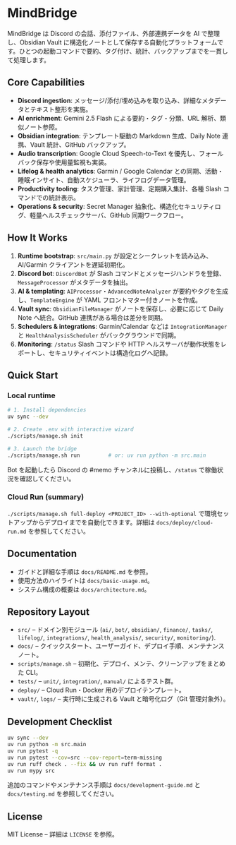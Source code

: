 # MindBridge

MindBridge は Discord の会話、添付ファイル、外部連携データを AI で整理し、Obsidian Vault に構造化ノートとして保存する自動化プラットフォームです。ひとつの起動コマンドで要約、タグ付け、統計、バックアップまでを一貫して処理します。

## Core Capabilities
- **Discord ingestion**: メッセージ/添付/埋め込みを取り込み、詳細なメタデータとテキスト整形を実施。
- **AI enrichment**: Gemini 2.5 Flash による要約・タグ・分類、URL 解析、類似ノート参照。
- **Obsidian integration**: テンプレート駆動の Markdown 生成、Daily Note 連携、Vault 統計、GitHub バックアップ。
- **Audio transcription**: Google Cloud Speech-to-Text を優先し、フォールバック保存や使用量監視も実装。
- **Lifelog & health analytics**: Garmin / Google Calendar との同期、活動・睡眠インサイト、自動スケジューラ、ライフログデータ管理。
- **Productivity tooling**: タスク管理、家計管理、定期購入集計、各種 Slash コマンドでの統計表示。
- **Operations & security**: Secret Manager 抽象化、構造化セキュリティログ、軽量ヘルスチェックサーバ、GitHub 同期ワークフロー。

## How It Works
1. **Runtime bootstrap**: `src/main.py` が設定とシークレットを読み込み、AI/Garmin クライアントを遅延初期化。
2. **Discord bot**: `DiscordBot` が Slash コマンドとメッセージハンドラを登録、`MessageProcessor` がメタデータを抽出。
3. **AI & templating**: `AIProcessor`・`AdvancedNoteAnalyzer` が要約やタグを生成し、`TemplateEngine` が YAML フロントマター付きノートを作成。
4. **Vault sync**: `ObsidianFileManager` がノートを保存し、必要に応じて Daily Note へ統合。GitHub 連携がある場合は差分を同期。
5. **Schedulers & integrations**: Garmin/Calendar などは `IntegrationManager` と `HealthAnalysisScheduler` がバックグラウンドで同期。
6. **Monitoring**: `/status` Slash コマンドや HTTP ヘルスサーバが動作状態をレポートし、セキュリティイベントは構造化ログへ記録。

## Quick Start

### Local runtime
```bash
# 1. Install dependencies
uv sync --dev

# 2. Create .env with interactive wizard
./scripts/manage.sh init

# 3. Launch the bridge
./scripts/manage.sh run         # or: uv run python -m src.main
```
Bot を起動したら Discord の #memo チャンネルに投稿し、`/status` で稼働状況を確認してください。

### Cloud Run (summary)
`./scripts/manage.sh full-deploy <PROJECT_ID> --with-optional` で環境セットアップからデプロイまでを自動化できます。詳細は `docs/deploy/cloud-run.md` を参照してください。

## Documentation
- ガイドと詳細な手順は `docs/README.md` を参照。
- 使用方法のハイライトは `docs/basic-usage.md`。
- システム構成の概要は `docs/architecture.md`。

## Repository Layout
- `src/` – ドメイン別モジュール (`ai/`, `bot/`, `obsidian/`, `finance/`, `tasks/`, `lifelog/`, `integrations/`, `health_analysis/`, `security/`, `monitoring/`).
- `docs/` – クイックスタート、ユーザーガイド、デプロイ手順、メンテナンスノート。
- `scripts/manage.sh` – 初期化、デプロイ、メンテ、クリーンアップをまとめた CLI。
- `tests/` – `unit/`, `integration/`, `manual/` によるテスト群。
- `deploy/` – Cloud Run・Docker 用のデプロイテンプレート。
- `vault/`, `logs/` – 実行時に生成される Vault と暗号化ログ（Git 管理対象外）。

## Development Checklist
```bash
uv sync --dev
uv run python -m src.main
uv run pytest -q
uv run pytest --cov=src --cov-report=term-missing
uv run ruff check . --fix && uv run ruff format .
uv run mypy src
```
追加のコマンドやメンテナンス手順は `docs/development-guide.md` と `docs/testing.md` を参照してください。

## License

MIT License – 詳細は `LICENSE` を参照。
